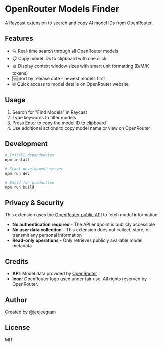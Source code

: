 # OpenRouter Models Finder

A Raycast extension to search and copy AI model IDs from OpenRouter.

## Features

- 🔍 Real-time search through all OpenRouter models
- 📋 Copy model IDs to clipboard with one click
- 📊 Display context window sizes with smart unit formatting (B/M/K tokens)
- 🆕 Sort by release date - newest models first
- 🌐 Quick access to model details on OpenRouter website

## Usage

1. Search for "Find Models" in Raycast
2. Type keywords to filter models
3. Press Enter to copy the model ID to clipboard
4. Use additional actions to copy model name or view on OpenRouter

## Development

```bash
# Install dependencies
npm install

# Start development server
npm run dev

# Build for production
npm run build
```

## Privacy & Security

This extension uses the [OpenRouter public API](https://openrouter.ai/api/v1/models) to fetch model information. 
- **No authentication required** - The API endpoint is publicly accessible
- **No user data collection** - This extension does not collect, store, or transmit any personal information
- **Read-only operations** - Only retrieves publicly available model metadata

## Credits

- **API**: Model data provided by [OpenRouter](https://openrouter.ai)
- **Icon**: OpenRouter logo used under fair use. All rights reserved by OpenRouter.

## Author

Created by @jeejeeguan

## License

MIT
